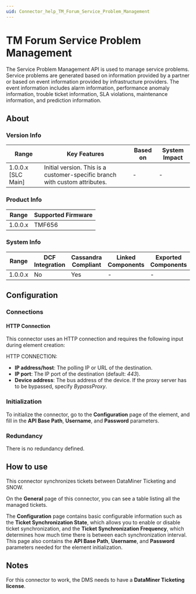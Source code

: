 ```yaml
---
uid: Connector_help_TM_Forum_Service_Problem_Management
---
```


# TM Forum Service Problem Management

The Service Problem Management API is used to manage service problems. Service problems are generated based on information provided by a partner or based on event information provided by infrastructure providers. The event information includes alarm information, performance anomaly information, trouble ticket information, SLA violations, maintenance information, and prediction information.

## About

### Version Info

| **Range**            | **Key Features**                                                            | **Based on** | **System Impact** |
|----------------------|-----------------------------------------------------------------------------|--------------|-------------------|
| 1.0.0.x \[SLC Main\] | Initial version. This is a customer-specific branch with custom attributes. | \-           | \-                |

### Product Info

| **Range** | **Supported Firmware** |
|-----------|------------------------|
| 1.0.0.x   | TMF656                 |

### System Info

| **Range** | **DCF Integration** | **Cassandra Compliant** | **Linked Components** | **Exported Components** |
|-----------|---------------------|-------------------------|-----------------------|-------------------------|
| 1.0.0.x   | No                  | Yes                     | \-                    | \-                      |

## Configuration

### Connections

#### HTTP Connection

This connector uses an HTTP connection and requires the following input during element creation:

HTTP CONNECTION:

- **IP address/host**: The polling IP or URL of the destination.
- **IP port**: The IP port of the destination (default: *443*).
- **Device address**: The bus address of the device. If the proxy server has to be bypassed, specify *BypassProxy*.

### Initialization

To initialize the connector, go to the **Configuration** page of the element, and fill in the **API Base Path**, **Username**, and **Password** parameters.

### Redundancy

There is no redundancy defined.

## How to use

This connector synchronizes tickets between DataMiner Ticketing and SNOW.

On the **General** page of this connector, you can see a table listing all the managed tickets.

The **Configuration** page contains basic configurable information such as the **Ticket Synchronization State**, which allows you to enable or disable ticket synchronization, and the **Ticket Synchronization Frequency**, which determines how much time there is between each synchronization interval. This page also contains the **API Base Path**, **Username**, and **Password** parameters needed for the element initialization.

## Notes

For this connector to work, the DMS needs to have a **DataMiner Ticketing license**.
